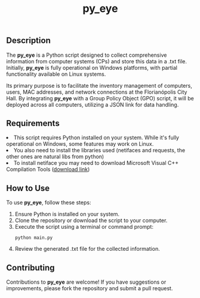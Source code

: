 <!DOCTYPE html>
<html lang="en">
<head>
    <meta charset="UTF-8">
    <meta name="viewport" content="width=device-width, initial-scale=1.0">
</head>
<body>
    <header>
        <h1>py_eye</h1>
    </header>
    <section>
        <h2>Description</h2>
        <p>The <strong>py_eye</strong> is a Python script designed to collect comprehensive information from computer systems (CPs) and store this data in a .txt file. Initially, <strong>py_eye</strong> is fully operational on Windows platforms, with partial functionality available on Linux systems.</p>
        <p>Its primary purpose is to facilitate the inventory management of computers, users, MAC addresses, and network connections at the Florianópolis City Hall. By integrating <strong>py_eye</strong> with a Group Policy Object (GPO) script, it will be deployed across all computers, utilizing a JSON link for data handling.</p>
    </section>
    <section>
        <h2>Requirements</h2>
        <li>This script requires Python installed on your system. While it's fully operational on Windows, some features may work on Linux.</li>
        <li>You also need to install the libraries used (netifaces and requests, the other ones are natural libs from python) </li>
        <li>To install netiface you may need to download Microsoft Visual C++ Compilation Tools (<a href=https://visualstudio.microsoft.com/pt-br/visual-cpp-build-tools/>download link</a>)</li>
    </section>
    <section>
        <h2>How to Use</h2>
        <p>To use <strong>py_eye</strong>, follow these steps:</p>
        <ol>
            <li>Ensure Python is installed on your system.</li>
            <li>Clone the repository or download the script to your computer.</li>
            <li>Execute the script using a terminal or command prompt:</li>
            <pre><code>python main.py</code></pre>
            <li>Review the generated .txt file for the collected information.</li>
        </ol>
    </section>
    <section>
        <h2>Contributing</h2>
        <p>Contributions to <strong>py_eye</strong> are welcome! If you have suggestions or improvements, please fork the repository and submit a pull request.</p>
    </section>
</body>
</html>

